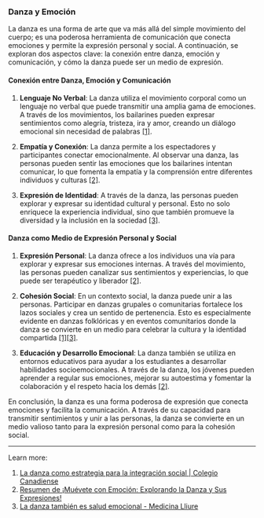 ### Danza y Emoción

La danza es una forma de arte que va más allá del simple movimiento del cuerpo; es una poderosa herramienta de comunicación que conecta emociones y permite la expresión personal y social. A continuación, se exploran dos aspectos clave: la conexión entre danza, emoción y comunicación, y cómo la danza puede ser un medio de expresión.

#### Conexión entre Danza, Emoción y Comunicación

1. **Lenguaje No Verbal**: La danza utiliza el movimiento corporal como un lenguaje no verbal que puede transmitir una amplia gama de emociones. A través de los movimientos, los bailarines pueden expresar sentimientos como alegría, tristeza, ira y amor, creando un diálogo emocional sin necesidad de palabras [[1]](https://www.colegiocanadiense.edu.co/la-danza-como-estrategia-para-la-integracion-social/).
    
2. **Empatía y Conexión**: La danza permite a los espectadores y participantes conectar emocionalmente. Al observar una danza, las personas pueden sentir las emociones que los bailarines intentan comunicar, lo que fomenta la empatía y la comprensión entre diferentes individuos y culturas [[2]](https://www.teachy.app/es/resumenes/educacion-secundaria/secundaria-1-grado/artes-a-espanol/muevete-con-emocion-explorando-la-danza-y-sus-expresiones-7c73b).
    
3. **Expresión de Identidad**: A través de la danza, las personas pueden explorar y expresar su identidad cultural y personal. Esto no solo enriquece la experiencia individual, sino que también promueve la diversidad y la inclusión en la sociedad [[3]](https://www.medicinalliure.com/la-danza-tambien-salud-emocional/).
    

#### Danza como Medio de Expresión Personal y Social

1. **Expresión Personal**: La danza ofrece a los individuos una vía para explorar y expresar sus emociones internas. A través del movimiento, las personas pueden canalizar sus sentimientos y experiencias, lo que puede ser terapéutico y liberador [[2]](https://www.teachy.app/es/resumenes/educacion-secundaria/secundaria-1-grado/artes-a-espanol/muevete-con-emocion-explorando-la-danza-y-sus-expresiones-7c73b).
    
2. **Cohesión Social**: En un contexto social, la danza puede unir a las personas. Participar en danzas grupales o comunitarias fortalece los lazos sociales y crea un sentido de pertenencia. Esto es especialmente evidente en danzas folklóricas y en eventos comunitarios donde la danza se convierte en un medio para celebrar la cultura y la identidad compartida [[1]](https://www.colegiocanadiense.edu.co/la-danza-como-estrategia-para-la-integracion-social/)[[3]](https://www.medicinalliure.com/la-danza-tambien-salud-emocional/).
    
3. **Educación y Desarrollo Emocional**: La danza también se utiliza en entornos educativos para ayudar a los estudiantes a desarrollar habilidades socioemocionales. A través de la danza, los jóvenes pueden aprender a regular sus emociones, mejorar su autoestima y fomentar la colaboración y el respeto hacia los demás [[2]](https://www.teachy.app/es/resumenes/educacion-secundaria/secundaria-1-grado/artes-a-espanol/muevete-con-emocion-explorando-la-danza-y-sus-expresiones-7c73b).
    

En conclusión, la danza es una forma poderosa de expresión que conecta emociones y facilita la comunicación. A través de su capacidad para transmitir sentimientos y unir a las personas, la danza se convierte en un medio valioso tanto para la expresión personal como para la cohesión social.

---

Learn more:

1. [La danza como estrategia para la integración social | Colegio Canadiense](https://www.colegiocanadiense.edu.co/la-danza-como-estrategia-para-la-integracion-social/)
2. [Resumen de ¡Muévete con Emoción: Explorando la Danza y Sus Expresiones!](https://www.teachy.app/es/resumenes/educacion-secundaria/secundaria-1-grado/artes-a-espanol/muevete-con-emocion-explorando-la-danza-y-sus-expresiones-7c73b)
3. [La danza también es salud emocional - Medicina Lliure](https://www.medicinalliure.com/la-danza-tambien-salud-emocional/)